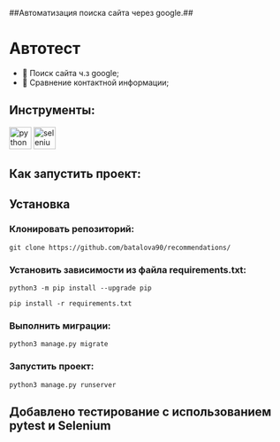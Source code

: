 ##Автоматизация поиска сайта через google.##

# Автотест 
 - 🧨 Поиск сайта ч.з google;
 - 🧨 Сравнение контактной информации;

## Инструменты:
<p align="left"><img src="https://img.icons8.com/fluency/48/000000/python.png" alt="python" width="40" height="40"/>
<img src="https://www.flaticon.com/free-icon/selenium_5936927?term=selenium&page=1&position=2&page=1&position=2&related_id=5936927&origin=tag" alt="selenium" width="40" height="40"/></a></p>

## Как запустить проект:

## Установка ##

### Клонировать репозиторий: ###
```shell
git clone https://github.com/batalova90/recommendations/
```
### Установить зависимости из файла requirements.txt: ###
```shell
python3 -m pip install --upgrade pip
```
```shell
pip install -r requirements.txt
```
### Выполнить миграции: ###
```shell
python3 manage.py migrate
```
### Запустить проект: ###
```shell
python3 manage.py runserver
```

## Добавлено тестирование с использованием pytest и Selenium
